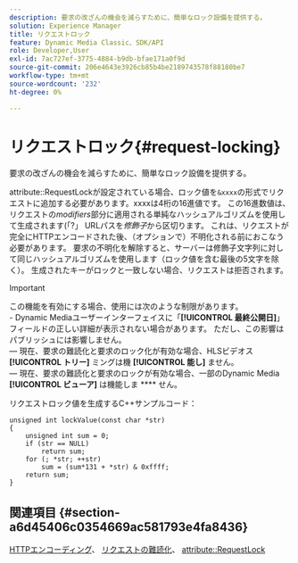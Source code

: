 ```yaml
---
description: 要求の改ざんの機会を減らすために、簡単なロック設備を提供する。
solution: Experience Manager
title: リクエストロック
feature: Dynamic Media Classic、SDK/API
role: Developer,User
exl-id: 7ac727ef-3775-4884-b9db-bfae171a0f9d
source-git-commit: 206e4643e3926cb85b4be2189743578f88180be7
workflow-type: tm+mt
source-wordcount: '232'
ht-degree: 0%

---
```


# リクエストロック{#request-locking}

要求の改ざんの機会を減らすために、簡単なロック設備を提供する。

attribute::RequestLockが設定されている場合、ロック値を`&xxxx`の形式でリクエストに追加する必要があります。xxxxは4桁の16進値です。 この16進数値は、リクエストの&#x200B;*modifiers*&#x200B;部分に適用される単純なハッシュアルゴリズムを使用して生成されます(「?」 URLパスを&#x200B;*修飾子*&#x200B;から区切ります。 これは、リクエストが完全にHTTPエンコードされた後、（オプションで）不明化される前におこなう必要があります。 要求の不明化を解除すると、サーバーは修飾子文字列に対して同じハッシュアルゴリズムを使用します（ロック値を含む最後の5文字を除く）。 生成されたキーがロックと一致しない場合、リクエストは拒否されます。

>[!IMPORTANT]
>
>この機能を有効にする場合、使用には次のような制限があります。<br>- Dynamic Mediaユーザーインターフェイスに「**[!UICONTROL 最終公開日]**」フィールドの正しい詳細が表示されない場合があります。 ただし、この影響はパブリッシュには影響しません。<br> — 現在、要求の難読化と要求のロック化が有効な場合、HLSビデオス&#x200B;**[!UICONTROL トリー]** ミングは機 **[!UICONTROL 能し]** ません。<br> — 現在、要求の難読化と要求のロックが有効な場合、一部のDynamic Media **[!UICONTROL ビューア]** は機能しま **** せん。

リクエストロック値を生成するC++サンプルコード：

```
unsigned int lockValue(const char *str) 
{ 
    unsigned int sum = 0; 
    if (str == NULL) 
        return sum; 
    for (; *str; ++str) 
        sum = (sum*131 + *str) & 0xffff; 
    return sum; 
} 
```

## 関連項目 {#section-a6d45406c0354669ac581793e4fa8436}

[HTTPエンコーディング](../../../../../is-api/http-ref/image-serving-api-ref/c-http-protocol-reference/c-syntax-and-features/r-http-encoding.md#reference-bb34dd13f316462695448acfa8f92df7)、 [リクエストの難読化](../../../../../is-api/http-ref/image-serving-api-ref/c-http-protocol-reference/c-syntax-and-features/r-request-obfuscation.md#reference-895f65d6796c43bb9bad21a676ed714d)、 [attribute::RequestLock](../../../../../is-api/image-catalog/image-serving-api-ref/c-image-catalog-reference/c-attributes-reference/r-requestlock.md#reference-8bbe2f581be847d3b9fa123e8e5e94b0)
